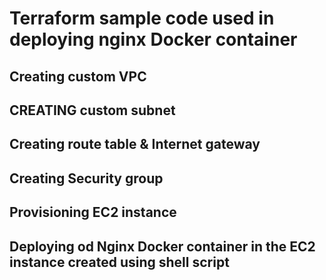 # Terraform sample code used in deploying nginx Docker container

## Creating custom VPC
## CREATING custom subnet
## Creating route table & Internet gateway
## Creating Security group
## Provisioning EC2 instance
## Deploying od Nginx Docker container in the EC2 instance created using shell script